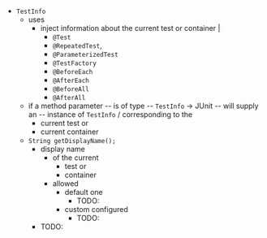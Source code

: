 * `TestInfo`
  * uses
    * inject information about the current test or container | 
      * `@Test`
      * `@RepeatedTest`,
      * `@ParameterizedTest`
      * `@TestFactory`
      * `@BeforeEach`
      * `@AfterEach`
      * `@BeforeAll`
      * `@AfterAll`
  * if a method parameter -- is of type -- `TestInfo` -> JUnit -- will supply an -- instance of `TestInfo` / corresponding to the 
    * current test or
    * current container
  * `String getDisplayName();`
    * display name
      * of the current
        * test or
        * container
      * allowed
        * default one
          * TODO:
        * custom configured
          * TODO:
    * TODO: